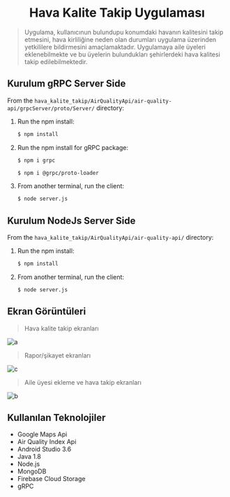 <h1 align="center">Hava Kalite Takip Uygulaması</h1>


> Uygulama, kullanıcınun bulundupu konumdaki havanın kalitesini takip etmesini, hava kirliliğine neden olan durumları uygulama üzerinden yetkililere bildirmesini amaçlamaktadır. Uygulamaya aile üyeleri eklenebilmekte ve bu üyelerin bulundukları şehirlerdeki hava kalitesi takip edilebilmektedir.

## Kurulum gRPC Server Side

From the `hava_kalite_takip/AirQualityApi/air-quality-api/grpcServer/proto/Server/` directory:

 1. Run the npm install:

    ```sh
    $ npm install
    ```
 2. Run the npm install for gRPC package:

    ```sh
    $ npm i grpc    

    $ npm i @grpc/proto-loader
    ```

 2. From another terminal, run the client:

    ```sh
    $ node server.js
    ```
## Kurulum NodeJs Server Side

From the `hava_kalite_takip/AirQualityApi/air-quality-api/` directory:

 1. Run the npm install:

    ```sh
    $ npm install
    ```
 2. From another terminal, run the client:

    ```sh
    $ node server.js
    ```

## Ekran Görüntüleri

> Hava kalite takip ekranları

![a](https://user-images.githubusercontent.com/48556212/85957313-0007d380-b995-11ea-97da-95ca32ca4e38.png)

> Rapor/şikayet ekranları

![c](https://user-images.githubusercontent.com/48556212/85957316-039b5a80-b995-11ea-9667-7da1cff74725.png)

> Aile üyesi ekleme ve hava takip ekranları

![b](https://user-images.githubusercontent.com/48556212/85957315-026a2d80-b995-11ea-9c7a-ecc74c617d93.jpg)


## Kullanılan Teknolojiler

* Google Maps Api
* Air Quality Index Api
* Android Studio 3.6
* Java 1.8
* Node.js 
* MongoDB 
* Firebase Cloud Storage
* gRPC

